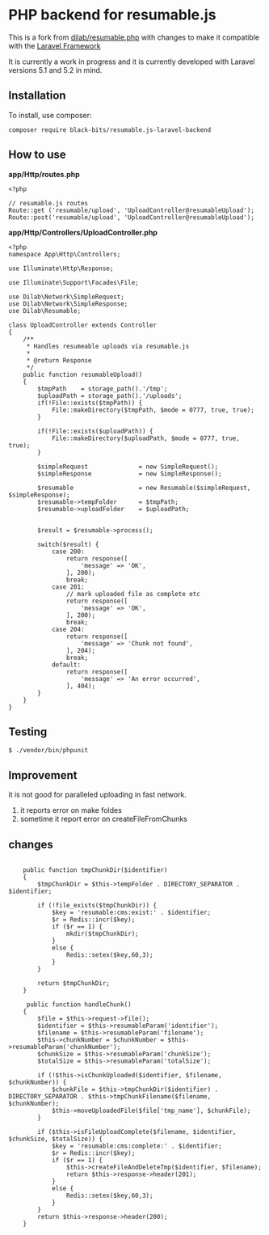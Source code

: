 # PHP backend for resumable.js

This is a fork from [dilab/resumable.php](https://github.com/dilab/resumable.php) with changes to make it compatible with the [Laravel Framework](https://github.com/laravel/laravel)

It is currently a work in progress and it is currently developed with Laravel versions 5.1 and 5.2 in mind.

## Installation

To install, use composer:

``` composer require black-bits/resumable.js-laravel-backend ```


## How to use
**app/Http/routes.php**

```
<?php

// resumable.js routes
Route::get ('resumable/upload', 'UploadController@resumableUpload');
Route::post('resumable/upload', 'UploadController@resumableUpload');
```


**app/Http/Controllers/UploadController.php**

```
<?php
namespace App\Http\Controllers;

use Illuminate\Http\Response;

use Illuminate\Support\Facades\File;

use Dilab\Network\SimpleRequest;
use Dilab\Network\SimpleResponse;
use Dilab\Resumable;

class UploadController extends Controller
{
    /**
     * Handles resumeable uploads via resumable.js
     * 
     * @return Response
     */
    public function resumableUpload()
    {
        $tmpPath    = storage_path().'/tmp';
        $uploadPath = storage_path().'/uploads';
        if(!File::exists($tmpPath)) {
            File::makeDirectory($tmpPath, $mode = 0777, true, true);
        }

        if(!File::exists($uploadPath)) {
            File::makeDirectory($uploadPath, $mode = 0777, true, true);
        }

        $simpleRequest              = new SimpleRequest();
        $simpleResponse             = new SimpleResponse();

        $resumable                  = new Resumable($simpleRequest, $simpleResponse);
        $resumable->tempFolder      = $tmpPath;
        $resumable->uploadFolder    = $uploadPath;


        $result = $resumable->process();
        
        switch($result) {
            case 200:
                return response([
                    'message' => 'OK',
                ], 200);
                break;
            case 201:
                // mark uploaded file as complete etc
                return response([
                    'message' => 'OK',
                ], 200);
                break;
            case 204:
                return response([
                    'message' => 'Chunk not found',
                ], 204);
                break;
            default:
                return response([
                    'message' => 'An error occurred',
                ], 404);
        }
    }
}
```



## Testing
```
$ ./vendor/bin/phpunit
```

## Improvement 

it is not good for paralleled uploading in fast network. 
1. it reports error on make foldes
2. sometime it report error on createFileFromChunks

## changes

```

    public function tmpChunkDir($identifier)
    {
        $tmpChunkDir = $this->tempFolder . DIRECTORY_SEPARATOR . $identifier;

        if (!file_exists($tmpChunkDir)) {
            $key = 'resumable:cms:exist:' . $identifier;
            $r = Redis::incr($key);
            if ($r == 1) {
                mkdir($tmpChunkDir);
            }
            else {
                Redis::setex($key,60,3);
            }
        }

        return $tmpChunkDir;
    }
    
     public function handleChunk()
    {
        $file = $this->request->file();
        $identifier = $this->resumableParam('identifier');
        $filename = $this->resumableParam('filename');
        $this->chunkNumber = $chunkNumber = $this->resumableParam('chunkNumber');
        $chunkSize = $this->resumableParam('chunkSize');
        $totalSize = $this->resumableParam('totalSize');

        if (!$this->isChunkUploaded($identifier, $filename, $chunkNumber)) {
            $chunkFile = $this->tmpChunkDir($identifier) . DIRECTORY_SEPARATOR . $this->tmpChunkFilename($filename, $chunkNumber);
            $this->moveUploadedFile($file['tmp_name'], $chunkFile);
        }

        if ($this->isFileUploadComplete($filename, $identifier, $chunkSize, $totalSize)) {
            $key = 'resumable:cms:complete:' . $identifier;
            $r = Redis::incr($key);
            if ($r == 1) {
                $this->createFileAndDeleteTmp($identifier, $filename);
                return $this->response->header(201);
            }
            else {
                Redis::setex($key,60,3);
            }
        }
        return $this->response->header(200);
    }


```

